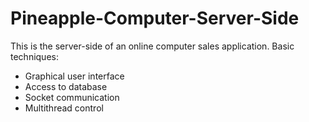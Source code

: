 # Pineapple-Computer-Server-Side
This is the server-side of an online computer sales application.
Basic techniques:
* Graphical user interface
* Access to database
* Socket communication
* Multithread control

